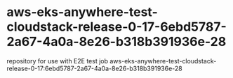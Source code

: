 # aws-eks-anywhere-test-cloudstack-release-0-17-6ebd5787-2a67-4a0a-8e26-b318b391936e-28
repository for use with E2E test job aws-eks-anywhere-test-cloudstack-release-0-17:6ebd5787-2a67-4a0a-8e26-b318b391936e-28
